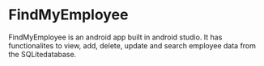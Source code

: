 # FindMyEmployee 
FindMyEmployee is an android app built in android studio. 
It has functionalites to view, add, delete, update and search employee data from the SQLitedatabase. 
